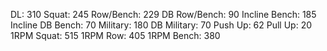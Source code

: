 DL: 310
 Squat: 245
 Row/Bench: 229
 DB Row/Bench: 90
 Incline Bench: 185
 Incline DB Bench: 70
 Military: 180
 DB Military: 70
 Push Up: 62
 Pull Up: 20
 1RPM Squat: 515
 1RPM Row: 405
 1RPM Bench: 380
